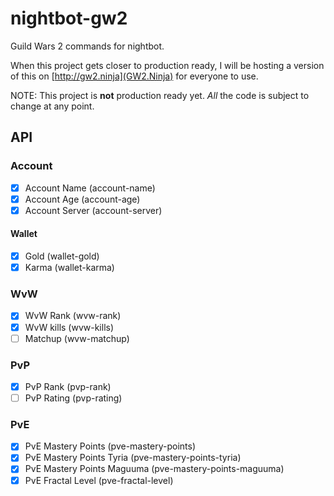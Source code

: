 # nightbot-gw2
Guild Wars 2 commands for nightbot.

When this project gets closer to production ready, I will be hosting a version of this on [http://gw2.ninja](GW2.Ninja) for everyone to use.

NOTE: This project is **not** production ready yet. *All* the code is subject to change at any point. 

## API

### Account

- [x] Account Name (account-name)
- [x] Account Age (account-age)
- [x] Account Server (account-server)

#### Wallet

- [x] Gold (wallet-gold)
- [x] Karma (wallet-karma)
 
### WvW
- [x] WvW Rank (wvw-rank)
- [x] WvW kills (wvw-kills)
- [ ] Matchup (wvw-matchup)

### PvP
- [x] PvP Rank (pvp-rank)
- [ ] PvP Rating (pvp-rating)

### PvE
- [x] PvE Mastery Points (pve-mastery-points)
- [x] PvE Mastery Points Tyria (pve-mastery-points-tyria)
- [x] PvE Mastery Points Maguuma (pve-mastery-points-maguuma)
- [x] PvE Fractal Level (pve-fractal-level)